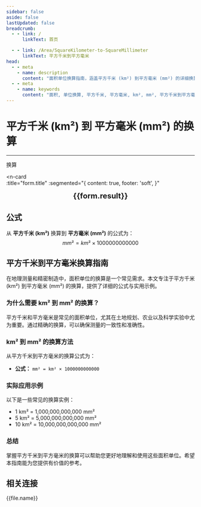 ```yaml
---
sidebar: false
aside: false
lastUpdated: false
breadcrumb:
  - - link: /
      linkText: 首页

  - - link: /Area/SquareKilometer-to-SquareMillimeter
      linkText: 平方千米到平方毫米
head:
  - - meta
    - name: description
      content: "面积单位换算指南，涵盖平方千米 (km²) 到平方毫米 (mm²) 的详细换算公式与说明。"
  - - meta
    - name: keywords
      content: "面积, 单位换算, 平方千米, 平方毫米, km², mm², 平方千米到平方毫米, 面积换算指南, 平方千米到平方毫米换算, km²到mm²换算, 平方千米转平方毫米, 千米平方到平方毫米, 平方千米平方毫米换算器, km²转mm², 平方千米换算平方毫米, 千米平方转平方毫米, 平方千米到平方毫米转换, km²平方毫米换算, 平方千米平方毫米计算, 千米平方平方毫米换算, 平方千米转换平方毫米, km²到平方毫米, 平方千米平方毫米转换器, 千米平方到平方毫米换算, 平方千米平方毫米换算公式, km²转换平方毫米, 平方千米到平方毫米计算, 千米平方转换平方毫米, 平方千米平方毫米换算表, km²平方毫米转换, 平方千米转平方毫米计算, 千米平方平方毫米转换, 平方千米到平方毫米换算工具, km²到平方毫米换算, 平方千米平方毫米单位换算, 面积换算"
---
```

# 平方千米 (km²) 到 平方毫米 (mm²) 的换算
---
<script setup>
import { onMounted, reactive, inject, ref } from 'vue'
import { NButton, NForm, NFormItem, NInput, NInputNumber, NSelect, NCard, useMessage,NGrid ,NGi } from 'naive-ui'
import { defineClientComponent } from 'vitepress'
import { Area } from '../../files';
const seoKey = [
  '平方千米转平方毫米',
  '平方毫米换算平方千米',
  '平方千米和平方毫米的换算',
  '一平方千米等于多少平方毫米',
  '平方毫米和平方千米换算',
  '平方千米单位',
  '平方毫米单位换算',
  '平方千米符号',
  '平方毫米符号',
  '平方千米换算平方毫米',
  '平方毫米和平方千米',
  '平方千米到平方毫米',
  '平方毫米到平方千米',
  '面积单位换算',
  '一平方毫米等于多少平方千米',
  '平方千米和平方毫米',
  '大面积到微小面积换算',
  '精密面积单位',
  '平方毫米换算',
  '平方千米换算',
  '面积计算',
  '面积测量单位',
  '平方毫米面积',
  '平方千米面积',
  '微小面积单位',
  '大面积单位',
  '科学实验面积',
  '精密制造面积'
]
const convert = inject('convert')

const form = reactive({
  number: null,
  result: '',
  title: '平方千米 (km²) 到 平方毫米 (mm²) 的换算',
})

const convertHandler = () => {
  if (form.number !== null && !isNaN(form.number)) {
    const convertedValue = parseFloat(form.number) * 1000000000000
    form.result = `${form.number}km² = ${convertedValue.toFixed(2)}mm²`
  } else {
    form.result = '请输入有效的数值。'
  }
}
</script>

<n-form size="large" :model="form">
  <n-form-item label="平方千米 (km²)">
    <n-input-number v-model:value="form.number" placeholder="输入平方千米" style="width: 100%" />
  </n-form-item>
  <n-form-item>
    <n-button type="info" @click="convertHandler" block>换算</n-button>
  </n-form-item>
</n-form>

<n-card  
  :title="form.title"
  :segmented="{
    content: true,
    footer: 'soft',
  }"
>
  <div  style="text-align:center;font-size:20px;">
    <strong>{{form.result}}</strong>
  </div>
    <template #footer>
    <div>
      <span v-for="item of seoKey">{{item}}，</span>
    </div>
  </template>
</n-card>

## 公式

从 **平方千米 (km²)** 换算到 **平方毫米 (mm²)** 的公式为：
$$ mm² = km² \times 1000000000000 $$

## 平方千米到平方毫米换算指南

在地理测量和精密制造中，面积单位的换算是一个常见需求。本文专注于平方千米 (km²) 到平方毫米 (mm²) 的换算，提供了详细的公式与实用示例。

### 为什么需要 km² 到 mm² 的换算？

平方千米和平方毫米是常见的面积单位，尤其在土地规划、农业以及科学实验中尤为重要。通过精确的换算，可以确保测量的一致性和准确性。

### km² 到 mm² 的换算方法

从平方千米到平方毫米的换算公式为：

- **公式：** `mm² = km² × 1000000000000`

### 实际应用示例

以下是一些常见的换算实例：

- 1 km² = 1,000,000,000,000 mm²
- 5 km² = 5,000,000,000,000 mm²
- 10 km² = 10,000,000,000,000 mm²

### 总结

掌握平方千米到平方毫米的换算可以帮助您更好地理解和使用这些面积单位。希望本指南能为您提供有价值的参考。

## 相关连接
<n-grid x-gap="12" :cols="2">
  <n-gi v-for="(file, index) in Area" :key="index">
    <n-button
      text
      tag="a"
      :href="file.path"
      type="info"
    >
      {{file.name}}
    </n-button>
  </n-gi>
</n-grid>